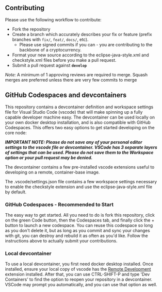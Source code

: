 ## Contributing

Please use the following workflow to contribute:

* Fork the repository
* Create a branch which accurately describes your fix or feature (prefix branches with `fix/`, `feat/`, `docs/`, etc). 
  * Please use signed commits if you can - you are contributing to the backbone of a cryptocurrency.
* Format your new source according to the eclipse-java-style.xml and checkstyle.xml files before you make a pull request. 
* Submit a pull request against **`develop`**

*Note:* A minimum of 1 approving reviews are required to merge. Squash merges are preferred unless there are very few commits to merge

## GitHub Codespaces and devcontainers

This repository contains a devcontainer definition and workspace settings file for Visual Studio Code (vscode) that will make
spinning up a fully capable developer machine easy. The devcontainer can be used locally on your own docker desktop installation,
and is also compatible with GitHub Codespaces. This offers two easy options to get started developing on the core node:

_**IMPORTANT NOTE: Please do not save any of your personal editor settings to the vscode file or devcontainer. VSCode has 3
separate layers of settings that can be used. Please do not save them to the Workspace option or your pull request may be denied.**_

The devcontainer contains a few pre-installed vscode extensions useful to developing on a remote, container-base image.

The .vscode/settings.json file contains a few workspace settings necessary to enable the checkstyle extension and use
the eclipse-java-style.xml file by default.

### GitHub Codespaces - Recommended to Start
The easy way to get started. All you need to do is fork this repository, click on the green Code button, then the Codespaces tab,
and finally click the + button to launch a new codespace. You can reuse this codespace so long as you don't delete it, but as long
as you commit and sync your changes with git, you can destroy and rebuild it as often as you'd like. Follow the instructions above to
actually submit your contributions.

### Local devcontainer
To use a local devcontainer, you first need docker desktop installed. Once installed, ensure your local copy of vscode has the
[Remote Development](https://marketplace.visualstudio.com/items?itemName=ms-vscode-remote.vscode-remote-extensionpack) extension
installed. After that, you can use CTRL-SHIFT-P and type 'Dev Containers' to find the option to reopen your repository in a
devcontainer. VSCode may prompt you automatically, and you can use that option as well.
